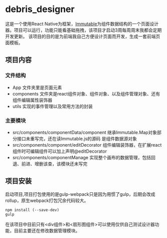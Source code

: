 # debris_designer
这是一个使用React Native为框架，[Immutable](https://github.com/facebook/immutable-js/)为组件数据结构的一个页面设计器。项目可以运行，功能只能看基础拖拽，该项目才启动3周每周周末我都会定期开发更新。
该项目的目的是为前端我自己方便设计页面而开发，生成一套前端页面模板。

## 项目内容

### 文件结构
* App 文件夹里是页面元素
* components 文件夹是react组件对象、组件对象、以及组件管理对象、还有组件编辑属性装饰器
* utils 实现的事件管理以及常用方法的封装

### 主要模块
* src/components/componentData/component 继承Immutable.Map对象部分接口未重写完，还在读Immutable.js的源码 是组件数据源对象
* src/components/component/editDecorator 组件编辑装饰器，在扩展react组件时可编辑组件可以加上声明@editDecorator
* src/components/componentManage 实现整个画布的数据管理，包括回退、前进、增删该查，该模块还未写完

## 项目安装
   启动项目,项目打包使用的是gulp-webpack只是因为用惯了gulp，后期会改成rollup，原生webpack打包冗余代码较大。
```
npm install (--save-dev)
gulp
```

在该项目中目前只有<div组件>和<扇形图组件>可以使用仅供自己测试设计器功能，目前主要还在修改数据管理模块。
